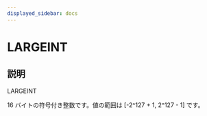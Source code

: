 ```yaml
---
displayed_sidebar: docs
---
```


# LARGEINT

## 説明

LARGEINT

16 バイトの符号付き整数です。値の範囲は [-2^127 + 1, 2^127 - 1] です。